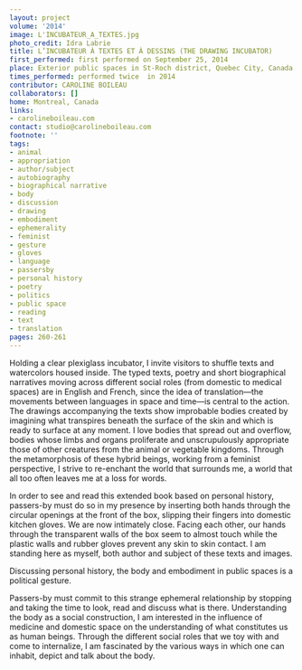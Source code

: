 ```yaml
---
layout: project
volume: '2014'
image: L'INCUBATEUR_A_TEXTES.jpg
photo_credit: Idra Labrie
title: L’INCUBATEUR À TEXTES ET À DESSINS (THE DRAWING INCUBATOR)
first_performed: first performed on September 25, 2014
place: Exterior public spaces in St-Roch district, Quebec City, Canada
times_performed: performed twice  in 2014
contributor: CAROLINE BOILEAU
collaborators: []
home: Montreal, Canada
links:
- carolineboileau.com
contact: studio@carolineboileau.com
footnote: ''
tags:
- animal
- appropriation
- author/subject
- autobiography
- biographical narrative
- body
- discussion
- drawing
- embodiment
- ephemerality
- feminist
- gesture
- gloves
- language
- passersby
- personal history
- poetry
- politics
- public space
- reading
- text
- translation
pages: 260-261
---
```


Holding a clear plexiglass incubator, I invite visitors to shuffle texts and watercolors housed inside. The typed texts, poetry and short biographical narratives moving across different social roles (from domestic to medical spaces) are in English and French, since the idea of translation—the movements between languages in space and time—is central to the action. The drawings accompanying the texts show improbable bodies created by imagining what transpires beneath the surface of the skin and which is ready to surface at any moment. I love bodies that spread out and overflow, bodies whose limbs and organs proliferate and unscrupulously appropriate those of other creatures from the animal or vegetable kingdoms. Through the metamorphosis of these hybrid beings, working from a feminist perspective, I strive to re-enchant the world that surrounds me, a world that all too often leaves me at a loss for words.

In order to see and read this extended book based on personal history, passers-by must do so in my presence by inserting both hands through the circular openings at the front of the box, slipping their fingers into domestic kitchen gloves. We are now intimately close. Facing each other, our hands through the transparent walls of the box seem to almost touch while the plastic walls and rubber gloves prevent any skin to skin contact. I am standing here as myself, both author and subject of these texts and images.

Discussing personal history, the body and embodiment in public spaces is a political gesture.

Passers-by must commit to this strange ephemeral relationship by stopping and taking the time to look, read and discuss what is there. Understanding the body as a social construction, I am interested in the influence of medicine and domestic space on the understanding of what constitutes us as human beings. Through the different social roles that we toy with and come to internalize, I am fascinated by the various ways in which one can inhabit, depict and talk about the body.
